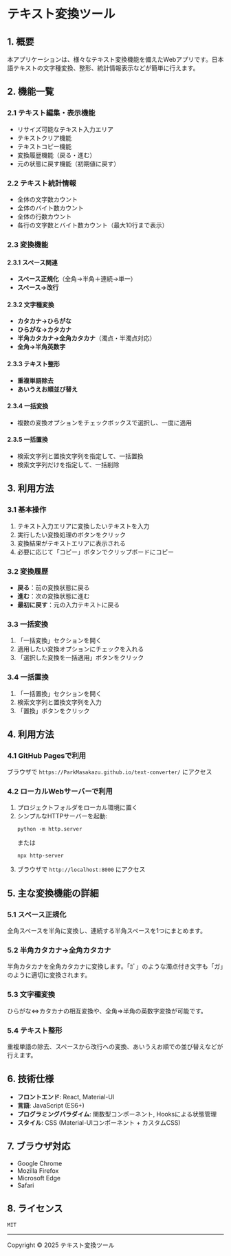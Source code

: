 # テキスト変換ツール

## 1. 概要

本アプリケーションは、様々なテキスト変換機能を備えたWebアプリです。日本語テキストの文字種変換、整形、統計情報表示などが簡単に行えます。


## 2. 機能一覧

### 2.1 テキスト編集・表示機能

- リサイズ可能なテキスト入力エリア
- テキストクリア機能
- テキストコピー機能
- 変換履歴機能（戻る・進む）
- 元の状態に戻す機能（初期値に戻す）

### 2.2 テキスト統計情報

- 全体の文字数カウント
- 全体のバイト数カウント
- 全体の行数カウント
- 各行の文字数とバイト数カウント（最大10行まで表示）

### 2.3 変換機能

#### 2.3.1 スペース関連
- **スペース正規化**（全角→半角＋連続→単一）
- **スペース→改行**

#### 2.3.2 文字種変換
- **カタカナ→ひらがな**
- **ひらがな→カタカナ**
- **半角カタカナ→全角カタカナ**（濁点・半濁点対応）
- **全角→半角英数字**

#### 2.3.3 テキスト整形
- **重複単語除去**
- **あいうえお順並び替え**

#### 2.3.4 一括変換
- 複数の変換オプションをチェックボックスで選択し、一度に適用

#### 2.3.5 一括置換
- 検索文字列と置換文字列を指定して、一括置換
- 検索文字列だけを指定して、一括削除


## 3. 利用方法

### 3.1 基本操作

1. テキスト入力エリアに変換したいテキストを入力
2. 実行したい変換処理のボタンをクリック
3. 変換結果がテキストエリアに表示される
4. 必要に応じて「コピー」ボタンでクリップボードにコピー

### 3.2 変換履歴

- **戻る**：前の変換状態に戻る
- **進む**：次の変換状態に進む
- **最初に戻す**：元の入力テキストに戻る

### 3.3 一括変換

1. 「一括変換」セクションを開く
2. 適用したい変換オプションにチェックを入れる
3. 「選択した変換を一括適用」ボタンをクリック

### 3.4 一括置換

1. 「一括置換」セクションを開く
2. 検索文字列と置換文字列を入力
3. 「置換」ボタンをクリック


## 4. 利用方法

### 4.1 GitHub Pagesで利用

ブラウザで `https://ParkMasakazu.github.io/text-converter/` にアクセス

### 4.2 ローカルWebサーバーで利用

1. プロジェクトフォルダをローカル環境に置く
2. シンプルなHTTPサーバーを起動:
   ```
   python -m http.server
   ```
   または
   ```
   npx http-server
   ```
3. ブラウザで `http://localhost:8000` にアクセス


## 5. 主な変換機能の詳細

### 5.1 スペース正規化
全角スペースを半角に変換し、連続する半角スペースを1つにまとめます。

### 5.2 半角カタカナ→全角カタカナ
半角カタカナを全角カタカナに変換します。「ｶﾞ」のような濁点付き文字も「ガ」のように適切に変換されます。

### 5.3 文字種変換
ひらがな⇔カタカナの相互変換や、全角⇒半角の英数字変換が可能です。

### 5.4 テキスト整形
重複単語の除去、スペースから改行への変換、あいうえお順での並び替えなどが行えます。


## 6. 技術仕様

- **フロントエンド**: React, Material-UI
- **言語**: JavaScript (ES6+)
- **プログラミングパラダイム**: 関数型コンポーネント, Hooksによる状態管理
- **スタイル**: CSS (Material-UIコンポーネント + カスタムCSS)


## 7. ブラウザ対応

- Google Chrome
- Mozilla Firefox
- Microsoft Edge
- Safari


## 8. ライセンス

`MIT`

---

Copyright © 2025 テキスト変換ツール
